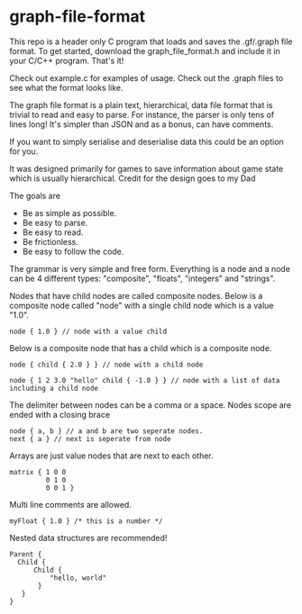 # graph-file-format
This repo is a header only C program that loads and saves the .gf/.graph file format.
To get started, download the graph_file_format.h and include it in your C/C++ program. That's it!

Check out example.c for examples of usage. Check out the .graph files to see what the format looks like.

The graph file format is a plain text, hierarchical, data file format that is trivial to read and easy to parse.
For instance, the parser is only tens of lines long! It's simpler than JSON and as a bonus, can have comments.

If you want to simply serialise and deserialise data this could be an option for you.

It was designed primarily for games to save information about game state which is usually hierarchical.
Credit for the design goes to my Dad

The goals are
- Be as simple as possible.
- Be easy to parse.
- Be easy to read.
- Be frictionless.
- Be easy to follow the code.

The grammar is very simple and free form. Everything is a node and a node can be 4 different types: "composite", "floats", "integers" and "strings".

Nodes that have child nodes are called composite nodes. Below is a composite node called "node" with a single child node which is a value "1.0".
```
node { 1.0 } // node with a value child
```
Below is a composite node that has a child which is a composite node.
```
node { child { 2.0 } } // node with a child node
```
```
node { 1 2 3.0 "hello" child { -1.0 } } // node with a list of data including a child node
```
The delimiter between nodes can be a comma or a space. Nodes scope are ended with a closing brace
```
node { a, b } // a and b are two seperate nodes.
next { a } // next is seperate from node
```
Arrays are just value nodes that are next to each other.
```
matrix { 1 0 0 
         0 1 0 
         0 0 1 }
```
Multi line comments are allowed.
```
myFloat { 1.0 } /* this is a number */
```
Nested data structures are recommended!
```
Parent {
  Child {
      Child {
          "hello, world"
       }
   }  
}
```
